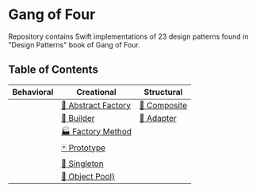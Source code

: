 # Gang of Four

Repository contains Swift implementations of 23 design patterns found in "Design Patterns" book of Gang of Four.

## Table of Contents
 
| Behavioral                       | Creational                                                         | Structural                                    |
| -------------------------------- | ------------------------------------------------------------------ | --------------------------------------------- |
|                                  | [🌰 Abstract Factory](/Creational/AbstractFactory/AbstractFactory) | [🌿 Composite](Structural/Composite/Composite) |
|                                  | [👷 Builder](/Creational/Builder/Builder)                          | [🔌 Adapter](/Structural/Adapter/Adapter)      |
|                                  | [🏭 Factory Method](/Creational/FactoryMethod/FactoryMethod)       |                                               |
|                                  | [🃏 Prototype](/Creational/Prototype/Prototype)                    |                                               |
|                                  | [💍 Singleton](/Creational/Singleton/Singleton)                    |                                               |
|                                  | [🎱 Object Pool)](/Creational/ObjectPool/ObjectPool)               |                                               |
